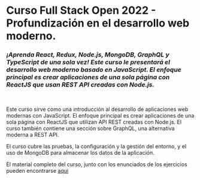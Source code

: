 # **Curso Full Stack Open 2022 - Profundización en el desarrollo web moderno.**

### *¡Aprenda React, Redux, Node.js, MongoDB, GraphQL y TypeScript de una sola vez! Este curso le presentará el desarrollo web moderno basado en JavaScript. El enfoque principal es crear aplicaciones de una sola página con ReactJS que usan REST API creadas con Node.js.*

<br>

<p>Este curso sirve como una introducción al desarrollo de aplicaciones web modernas con JavaScript. El enfoque principal es crear aplicaciones de una sola página con ReactJS que utilizan API REST creadas con Node.js. El curso también contiene una sección sobre GraphQL, una alternativa moderna a REST API.</p>

<p>El curso cubre las pruebas, la configuración y la gestión del entorno, y el uso de MongoDB para almacenar los datos de la aplicación.</p>

<p>El material completo del curso, junto con los enunciados de los ejercicios pueden encontrarse <a href="https://fullstackopen.com/es/">aqui</a></p>